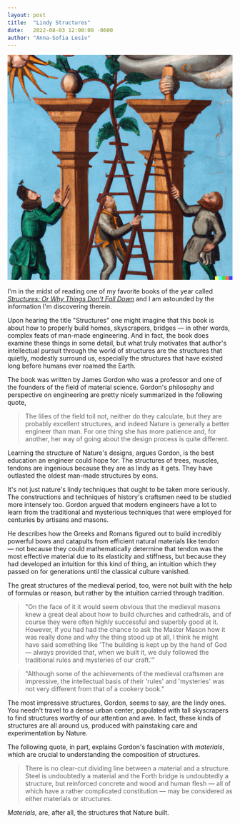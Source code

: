 ```yaml
---
layout: post
title:  "Lindy Structures"
date:   2022-08-03 12:00:00 -0600
author: "Anna-Sofia Lesiv"
---
```

![beanstalk](/assets/beanstalk.jpg)

I'm in the midst of reading one of my favorite books of the year called *[Structures: Or Why Things Don't Fall Down](https://www.amazon.com/Structures-Things-Dont-Fall-Down/dp/0306812835/ref=asc_df_0306812835/?tag=hyprod-20&linkCode=df0&hvadid=312126345020&hvpos=&hvnetw=g&hvrand=2317327325391690922&hvpone=&hvptwo=&hvqmt=&hvdev=c&hvdvcmdl=&hvlocint=&hvlocphy=9067609&hvtargid=pla-433805920483&psc=1)* and I am astounded by the information I'm discovering therein.

Upon hearing the title "Structures" one might imagine that this book is about how to properly build homes, skyscrapers, bridges — in other words, complex feats of man-made engineering. And in fact, the book does examine these things in some detail, but what truly motivates that author's intellectual pursuit through the world of structures are the structures that quietly, modestly surround us, especially the structures that have existed long before humans ever roamed the Earth.

The book was written by James Gordon who was a professor and one of the founders of the field of material science. Gordon's philosophy and perspective on engineering are pretty nicely summarized in the following quote,

>The lilies of the field toil not, neither do they calculate, but they are probably excellent structures, and indeed Nature is generally a better engineer than man. For one thing she has more patience and, for another, her way of going about the design process is quite different.

Learning the structure of Nature's designs, argues Gordon, is the best education an engineer could hope for. The structures of trees, muscles, tendons are ingenious because they are as lindy as it gets. They have outlasted the oldest man-made structures by eons.

It's not just nature's lindy techniques that ought to be taken more seriously. The constructions and techniques of history's craftsmen need to be studied more intensely too. Gordon argued that modern engineers have a lot to learn from the traditional and mysterious techniques that were employed for centuries by artisans and masons. 

He describes how the Greeks and Romans figured out to build incredibly powerful bows and catapults from efficient natural materials like tendon — not because they could mathematically determine that tendon was the most effective material due to its elasticity and stiffness, but because they had developed an intuition for this kind of thing, an intuition which they passed on for generations until the classical culture vanished.

The great structures of the medieval period, too, were not built with the help of formulas or reason, but rather by the intuition carried through tradition.

>"On the face of it it would seem obvious that the medieval masons knew a great deal about how to build churches and cathedrals, and of course they were often highly successful and superbly good at it. However, if you had had the chance to ask the Master Mason how it was really done and why the thing stood up at all, I think he might have said something like 'The building is kept up by the hand of God — always provided that, when we built it, we duly followed the traditional rules and mysteries of our craft.'"

>"Although some of the achievements of the medieval craftsmen are impressive, the intellectual basis of their 'rules' and 'mysteries' was not very different from that of a cookery book."

The most impressive structures, Gordon, seems to say, are the lindy ones. You needn't travel to a dense urban center, populated with tall skyscrapers to find structures worthy of our attention and awe. In fact, these kinds of structures are all around us, produced with painstaking care and experimentation by Nature. 

The following quote, in part, explains Gordon's fascination with *materials*, which are crucial to understanding the composition of structures. 

> There is no clear-cut dividing line between a material and a structure. Steel is undoubtedly a material and the Forth bridge is undoubtedly a structure, but reinforced concrete and wood and human flesh — all of which have a rather complicated constitution — may be considered as either materials or structures.

*Materials,* are, after all, the structures that Nature built.